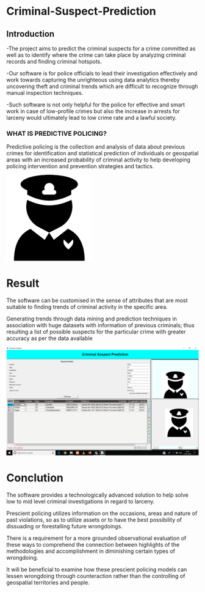 # Criminal-Suspect-Prediction

## Introduction

-The project aims to predict the criminal suspects for a crime committed as well as to identify where the crime can take place by analyzing criminal records and finding criminal hotspots. 

-Our software is for police officials to lead their investigation effectively and work towards capturing the unrighteous using data analytics thereby uncovering theft and criminal trends which are difficult to recognize through manual inspection techniques. 

-Such software is not only helpful for the police for effective and smart work in case of low-profile crimes but also the increase in arrests for larceny would ultimately lead to low crime rate and a lawful society. 

### WHAT IS PREDICTIVE POLICING?

Predictive policing is the collection and analysis of data about previous crimes for identification and statistical prediction of individuals or geospatial areas with an increased probability of criminal activity to help developing policing intervention and prevention strategies and tactics. 

![](https://github.com/acemourya/Criminal-Suspect-Prediction/blob/master/Images/Image.png)

# Result

The software can be customised in the sense of attributes that are most suitable to finding trends of criminal activity in the specific area. 

Generating trends through data mining and prediction techniques in association with huge datasets with information of previous criminals; thus resulting a list of possible suspects for the particular crime with greater accuracy as per the data available

![](https://github.com/acemourya/Criminal-Suspect-Prediction/blob/master/Images/Screenshot%20(2340).png)

# Conclution

  The software provides a technologically advanced solution to help solve low to mid level criminal investigations in regard to larceny. 

  Prescient policing utilizes information on the occasions, areas and nature of past violations, so as to utilize assets or to have the best possibility of dissuading or forestalling future wrongdoings. 

  There is a requirement for a more grounded observational evaluation of these ways to comprehend the connection between highlights of the methodologies and accomplishment in diminishing certain types of wrongdoing. 

  It will be beneficial to examine how these prescient policing models can lessen wrongdoing through counteraction rather than the controlling of geospatial territories and people.
